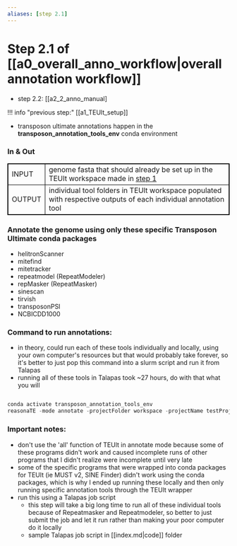 ```yaml
---
aliases: [step 2.1]
---
```

# Step 2.1 of [[a0_overall_anno_workflow|overall annotation workflow]]
- step 2.2: [[a2_2_anno_manual]

!!! info "previous step:"
    [[a1_TEUlt_setup]]
    
- transposon ultimate annotations happen in the **transposon_annotation_tools_env** conda environment

### In & Out
<table cellpadding="5" style="border: 1px solid black">
    <tr style="border: 1px solid black">
        <td style="border: 1px solid black" >INPUT</td>
        <td style="border: 1px solid black">genome fasta that should already be set up in the TEUlt workspace made in <a href="1_TEUlt_setup.md" class="internal-link">step 1</a></td>
    </tr>
    <tr>
        <td style="border: 1px solid black">OUTPUT</td>
        <td style="border: 1px solid black">individual tool folders in TEUlt workspace populated with respective outputs of each individual annotation tool</td>
    </tr>
</table>


### Annotate the genome using only these specific Transposon Ultimate conda packages
- helitronScanner
- mitefind
- mitetracker
- repeatmodel (RepeatModeler)
- repMasker (RepeatMasker)
- sinescan
- tirvish
- transposonPSI
- NCBICDD1000

### Command to run annotations:
- in theory, could run each of these tools individually and locally, using your own computer's resources but that would probably take forever, so it's better to just pop this command into a slurm script and run it from Talapas
- running all of these tools in Talapas took ~27 hours, do with that what you will

```python

conda activate transposon_annotation_tools_env
reasonaTE -mode annotate -projectFolder workspace -projectName testProject -tool <toolname>

```


### Important notes:
- don't use the 'all' function of TEUlt in annotate mode because some of these programs didn't work and caused incomplete runs of other programs that I didn't realize were incomplete until very late
- some of the specific programs that were wrapped into conda packages for TEUlt (ie MUST v2, SINE Finder) didn't work using the conda packages, which is why I ended up running these locally and then only running specific annotation tools through the TEUlt wrapper
- run this using a Talapas job script 
	- this step will take a big long time to run all of these individual tools because of Repeatmasker and Repeatmodeler, so better to just submit the job and let  it run rather than making your poor computer do it locally
    - sample Talapas job script in [[index.md|code]] folder 

